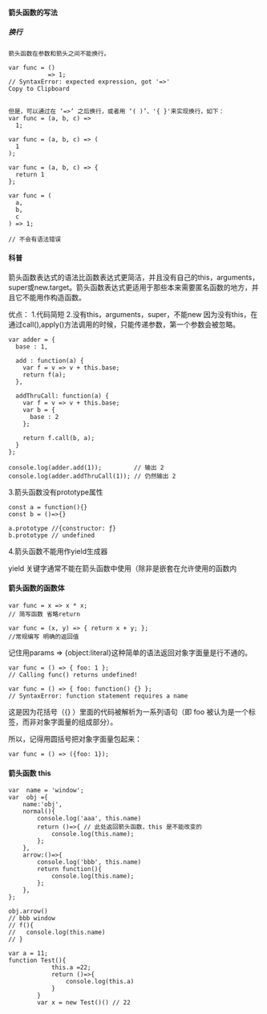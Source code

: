 #### 箭头函数的写法

##### 换行

```
箭头函数在参数和箭头之间不能换行。

var func = ()
           => 1;
// SyntaxError: expected expression, got '=>'
Copy to Clipboard


但是，可以通过在 ‘=>’ 之后换行，或者用 ‘( )’、'{ }'来实现换行，如下：
var func = (a, b, c) =>
  1;

var func = (a, b, c) => (
  1
);

var func = (a, b, c) => {
  return 1
};

var func = (
  a,
  b,
  c
) => 1;

// 不会有语法错误
```

#### 科普
箭头函数表达式的语法比函数表达式更简洁，并且没有自己的this，arguments，super或new.target。箭头函数表达式更适用于那些本来需要匿名函数的地方，并且它不能用作构造函数。

优点：
1.代码简短
2.没有this，arguments，super，不能new
因为没有this，在通过call(),apply()方法调用的时候，只能传递参数，第一个参数会被忽略。
```
var adder = {
  base : 1,

  add : function(a) {
    var f = v => v + this.base;
    return f(a);
  },

  addThruCall: function(a) {
    var f = v => v + this.base;
    var b = {
      base : 2
    };

    return f.call(b, a);
  }
};

console.log(adder.add(1));         // 输出 2
console.log(adder.addThruCall(1)); // 仍然输出 2
```
3.箭头函数没有prototype属性
```
const a = function(){}
const b = ()=>{}

a.prototype //{constructor: ƒ}
b.prototype // undefined
```

4.箭头函数不能用作yield生成器

 yield 关键字通常不能在箭头函数中使用（除非是嵌套在允许使用的函数内

#### 箭头函数的函数体

```
var func = x => x * x;
// 简写函数 省略return

var func = (x, y) => { return x + y; };
//常规编写 明确的返回值
```
记住用params => {object:literal}这种简单的语法返回对象字面量是行不通的。
```
var func = () => { foo: 1 };
// Calling func() returns undefined!

var func = () => { foo: function() {} };
// SyntaxError: function statement requires a name
```
这是因为花括号（{} ）里面的代码被解析为一系列语句（即 foo 被认为是一个标签，而非对象字面量的组成部分）。

所以，记得用圆括号把对象字面量包起来：
```
var func = () => ({foo: 1});
```

#### 箭头函数 this
```
var  name = 'window';
var  obj ={
    name:'obj',
    normal(){
        console.log('aaa', this.name)
        return ()=>{ // 此处返回箭头函数，this 是不能改变的
            console.log(this.name);
        };
    },
    arrow:()=>{
        console.log('bbb', this.name)
        return function(){
            console.log(this.name);
        };
    },
};
```
```
obj.arrow() 
// bbb window
// f(){
//   console.log(this.name)
// }
```

```
var a = 11;
function Test(){
			this.a =22;
			return ()=>{
				console.log(this.a)
			}
		}
		var x = new Test()() // 22
```